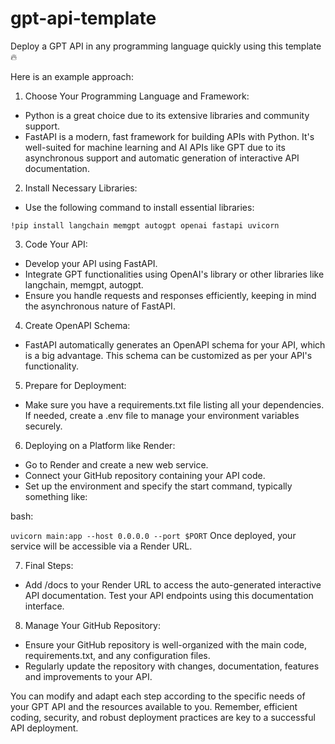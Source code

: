 # gpt-api-template
Deploy a GPT API in any programming language quickly using this template :fire:

Here is an example approach:

1. Choose Your Programming Language and Framework:
- Python is a great choice due to its extensive libraries and community support.
- FastAPI is a modern, fast framework for building APIs with Python. It's well-suited for machine learning and AI APIs like GPT due to its asynchronous support and automatic generation of interactive API documentation.

2. Install Necessary Libraries:
- Use the following command to install essential libraries:

`!pip install langchain memgpt autogpt openai fastapi uvicorn`

3. Code Your API:
- Develop your API using FastAPI.
- Integrate GPT functionalities using OpenAI's library or other libraries like langchain, memgpt, autogpt.
- Ensure you handle requests and responses efficiently, keeping in mind the asynchronous nature of FastAPI.

4. Create OpenAPI Schema:

- FastAPI automatically generates an OpenAPI schema for your API, which is a big advantage.
This schema can be customized as per your API's functionality.

5. Prepare for Deployment:

- Make sure you have a requirements.txt file listing all your dependencies.
If needed, create a .env file to manage your environment variables securely.

6. Deploying on a Platform like Render:

- Go to Render and create a new web service.
- Connect your GitHub repository containing your API code.
- Set up the environment and specify the start command, typically something like:

bash:

`uvicorn main:app --host 0.0.0.0 --port $PORT`
Once deployed, your service will be accessible via a Render URL.

7. Final Steps:

- Add /docs to your Render URL to access the auto-generated interactive API documentation.
Test your API endpoints using this documentation interface.

8. Manage Your GitHub Repository:

- Ensure your GitHub repository is well-organized with the main code, requirements.txt, and any configuration files.
- Regularly update the repository with changes, documentation, features and improvements to your API.

You can modify and adapt each step according to the specific needs of your GPT API and the resources available to you. Remember, efficient coding, security, and robust deployment practices are key to a successful API deployment.
